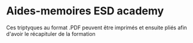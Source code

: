 # Aides-memoires ESD academy
Ces triptyques au format .PDF peuvent être imprimés et ensuite pliés afin d'avoir le récapituler de la formation